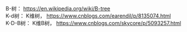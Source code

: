 B-树： https://en.wikipedia.org/wiki/B-tree   
K-d树： K维树， https://www.cnblogs.com/earendil/p/8135074.html  
K-D-B树： K维B树， https://www.cnblogs.com/skycore/p/5093257.html  